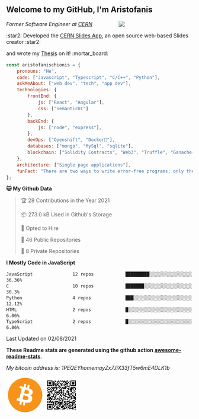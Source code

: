 <h2> Welcome to my GitHub, I'm Aristofanis</h2>
<img align='right' src="https://media.giphy.com/media/M9gbBd9nbDrOTu1Mqx/giphy.gif" width="200">

<p><em>Former Software Engineer at <a href="https://home.cern/">CERN</a></em></p>
<p>:star2: Developed the <a href="https://github.com/cern/slides">CERN Slides App</a>, an open source web-based Slides creator :star2:</p>
<p>and wrote my <a href="https://cds.cern.ch/record/2724152?ln=en">Thesis</a> on it! :mortar_board:</p>



```javascript
const aristofanischionis = {
    pronouns: "He",
    code: ["Javascript", "Typescript", "C/C++", "Python"],
    askMeAbout: ["web dev", "tech", "app dev"],
    technologies: {
        frontEnd: {
            js: ["React", "Angular"],
            css: ["SemanticUI"]
        },
        backEnd: {
            js: ["node", "express"],
        },
        devOps: ["Openshift", "Docker🐳"],
        databases: ["mongo", "MySql", "sqlite"],
        blockchain: ["Solidity Contracts", "Web3", "Truffle", "Ganache-cli"]
    },
    architecture: ["Single page applications"],
    funFact: "There are two ways to write error-free programs; only the third one works"
};
```

<!--START_SECTION:waka-->
**🐱 My Github Data** 

> 🏆 28 Contributions in the Year 2021
 > 
> 📦 273.0 kB Used in Github's Storage 
 > 
> 💼 Opted to Hire
 > 
> 📜 46 Public Repositories 
 > 
> 🔑 8 Private Repositories  
 > 
**I Mostly Code in JavaScript** 

```text
JavaScript               12 repos            █████████░░░░░░░░░░░░░░░░   36.36% 
C                        10 repos            ███████░░░░░░░░░░░░░░░░░░   30.3% 
Python                   4 repos             ███░░░░░░░░░░░░░░░░░░░░░░   12.12% 
HTML                     2 repos             █░░░░░░░░░░░░░░░░░░░░░░░░   6.06% 
TypeScript               2 repos             █░░░░░░░░░░░░░░░░░░░░░░░░   6.06%

```



 Last Updated on 02/08/2021
<!--END_SECTION:waka-->
**These Readme stats are generated using the github action [awesome-readme-stats](https://github.com/anmol098/waka-readme-stats)**. 

<p><em>My bitcoin address is: 1PEQEYhomemqyZx7JiX33fT5w6mE4DLK1b</em></p>
<img align='left' src="https://github.com/aristofanischionis/aristofanischionis/blob/master/my_bitcoin_address.png" width="200">
